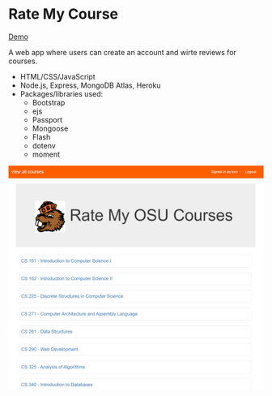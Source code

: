 <!-- Heading -->
# Rate My Course

<!-- Links -->
[Demo](https://lit-harbor-14334.herokuapp.com/courses "RateMyCourse Demo") 


<!-- Inline code block  -->
<p>A web app where users can create an account and wirte reviews for courses.</p>

<!-- Unordered list -->
* HTML/CSS/JavaScript
* Node.js, Express, MongoDB Atlas, Heroku
* Packages/libraries used:
    * Bootstrap
    * ejs
    * Passport
    * Mongoose
    * Flash
    * dotenv
    * moment

<!--  Images -->
![Screenshot](public/screenshot.png)